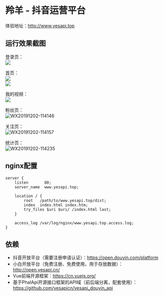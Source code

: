 # 羚羊 - 抖音运营平台

体验地址：http://www.yesapi.top

## 运行效果截图
登录页：  
![](http://cdn7.okayapi.com/yesyesapi_20191202115358_6894d4f385f481f46a735f0707373ae6.png)  

首页：  
![](http://cdn7.okayapi.com/yesyesapi_20191202115424_a2594e94026a78149329a87c75945939.png)  
![](http://cdn7.okayapi.com/yesyesapi_20191202115443_a4d3642f8b742f81650bd3d93a704f11.png)  

我的视频：  
![](http://cdn7.okayapi.com/yesyesapi_20191202115530_828f2c2fa953ed2dd443c72307bea18d.png)  

粉丝页：  
![WX20191202-114146](http://cdn7.okayapi.com/yesyesapi_20191202115504_33d7237f7950df993acdf7fc9585c8e0.png)  

关注页：  
![WX20191202-114157](http://cdn7.okayapi.com/yesyesapi_20191202115557_254050192ce90f3e12c31a255165e366.png)  

统计页：  
![WX20191202-114235](http://cdn7.okayapi.com/yesyesapi_20191202115619_aba953f5ebd8a20e1beab75f2c3bb923.png)  

## nginx配置

```
server {
    listen       80;
    server_name  www.yesapi.top;

    location / {
        root   /path/to/www.yesapi.top/dist;
        index  index.html index.htm;
        try_files $uri $uri/ /index.html last;
    }

    access_log /var/log/nginx/www.yesapi.top.access.log;
}
```

## 依赖

+ 抖音开放平台（需要注册申请认证）：https://open.douyin.com/platform
+ 小白开放平台（免费注册、免费使用，用于存放数据）：http://open.yesapi.cn/
+ Vue前端开源框架：https://cn.vuejs.org/
+ 基于PhalApi开源接口框架的API域（前后端分离，配套使用）：https://github.com/yesapicn/yesapi_douyin_api
